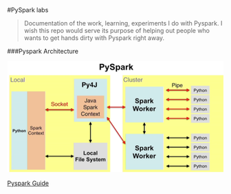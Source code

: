 #PySpark labs


>Documentation of the work, learning, experiments I do with Pyspark. I wish this repo would serve its purpose of helping out people who wants to get hands dirty with Pyspark right away.

###Pyspark Architecture

![Pyspark Architecture](/images/pyspark-arch.png)


[Pyspark Guide](http://github.com/iamsiva11/PySpark-learn/blob/master/PySpark-guide.md)
